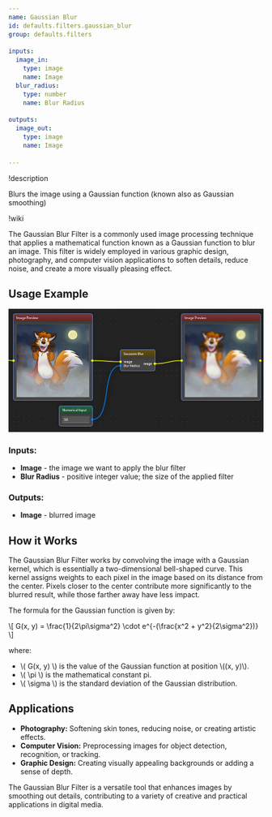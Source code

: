 ```yaml
---
name: Gaussian Blur
id: defaults.filters.gaussian_blur
group: defaults.filters

inputs:
  image_in:
    type: image
    name: Image
  blur_radius:
    type: number
    name: Blur Radius

outputs:
  image_out:
    type: image
    name: Image

---
```


!description

Blurs the image using a Gaussian function (known also as Gaussian smoothing)

!wiki

The Gaussian Blur Filter is a commonly used image processing technique that applies a mathematical function known as a Gaussian function to blur an image. This filter is widely employed in various graphic design, photography, and computer vision applications to soften details, reduce noise, and create a more visually pleasing effect.

## Usage Example

![Usage Example](wiki/gaussian_blur.png)

### Inputs:

* **Image** - the image we want to apply the blur filter
* **Blur Radius** - positive integer value; the size of the applied filter

### Outputs:

* **Image** - blurred image

## How it Works

The Gaussian Blur Filter works by convolving the image with a Gaussian kernel, which is essentially a two-dimensional bell-shaped curve. This kernel assigns weights to each pixel in the image based on its distance from the center. Pixels closer to the center contribute more significantly to the blurred result, while those farther away have less impact.

The formula for the Gaussian function is given by:

\\[ G(x, y) = \frac{1}{2\pi\sigma^2} \cdot e^{-(\frac{x^2 + y^2}{2\sigma^2})} \\]

where:
- \\( G(x, y) \\) is the value of the Gaussian function at position \\((x, y)\\).
- \\( \pi \\) is the mathematical constant pi.
- \\( \sigma \\) is the standard deviation of the Gaussian distribution.

## Applications

* **Photography:** Softening skin tones, reducing noise, or creating artistic effects.
* **Computer Vision:** Preprocessing images for object detection, recognition, or tracking.
* **Graphic Design:** Creating visually appealing backgrounds or adding a sense of depth.

The Gaussian Blur Filter is a versatile tool that enhances images by smoothing out details, contributing to a variety of creative and practical applications in digital media.
